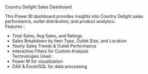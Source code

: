 Country Delight Sales Dashboard  
 
This Power BI dashboard provides insights into Country Delight sales performance, outlet distribution, and product analytics.  
Features : 
- Total Sales, Avg Sales, and Ratings
- Sales Breakdown by Item Type, Outlet Size, and Location
- Yearly Sales Trends & Outlet Performance
- Interactive Filters for Custom Analysis  
 Technologies Used : 
- Power BI for visualization  
- DAX & Excel/SQL for data processing
